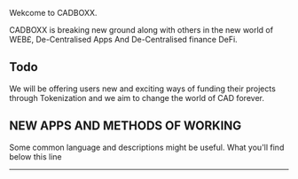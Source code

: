 Wekcome to CADBOXX.


CADBOXX is breaking new ground along with others in  the new world of WEB£, De-Centralised Apps And De-Centralised finance DeFi.

## Todo

We will be offering users new and exciting ways of funding their projects through Tokenization and we aim to  change the world of CAD forever.


## NEW APPS AND METHODS OF WORKING

Some common language and descriptions might be useful. What you'll find below this line

---

